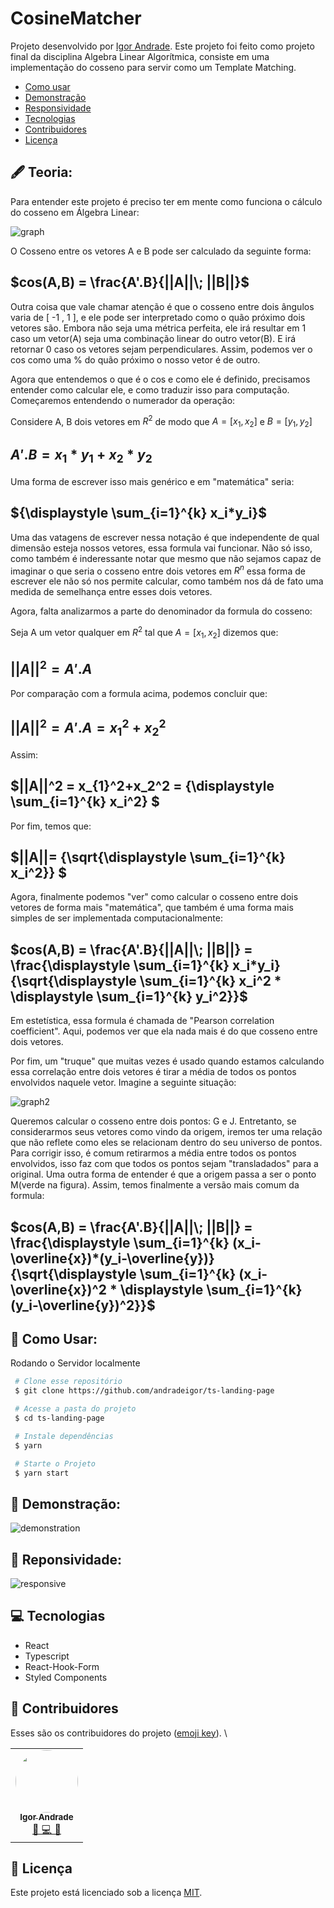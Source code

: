 # CosineMatcher

Projeto desenvolvido por [Igor Andrade](https://github.com/andradeigor). Este projeto foi feito como projeto final da disciplina Algebra Linear Algorítmica, consiste em uma implementação do cosseno para servir como um Template Matching.

- [Como usar](#como-usar)
- [Demonstração](#demonstração)
- [Responsividade](#responsive)
- [Tecnologias](#tecnologias)
- [Contribuidores](#contribuidores)
- [Licença](#licença)

## 🖋 Teoria:

Para entender este projeto é preciso ter em mente como funciona o cálculo do cosseno em Álgebra Linear:

![graph](https://user-images.githubusercontent.com/21049910/179328904-26d99ad5-de1e-4368-95c8-743d9869ec10.png)

O Cosseno entre os vetores A e B pode ser calculado da seguinte forma:

## $cos(A,B) = \frac{A'.B}{||A||\; ||B||}$

Outra coisa que vale chamar atenção é que o cosseno entre dois ângulos varia de [ -1 , 1 ], e ele pode ser interpretado como o quão próximo dois vetores são. Embora não seja uma métrica perfeita, ele irá resultar em 1 caso um vetor(A) seja uma combinação linear do outro vetor(B). E irá retornar 0 caso os vetores sejam perpendiculares. Assim, podemos ver o cos como uma % do quão próximo o nosso vetor é de outro.

Agora que entendemos o que é o cos e como ele é definido, precisamos entender como calcular ele, e como traduzir isso para computação. Começaremos entendendo o numerador da operação:

Considere A, B dois vetores em $R^2$ de modo que $A= [x_1,x_2]$ e $B=[y_1,y_2]$

## $A'.B= x_1* y_1+x_2 *y_2$

Uma forma de escrever isso mais genérico e em "matemática" seria:

## ${\displaystyle \sum_{i=1}^{k} x_i*y_i}$

Uma das vatagens de escrever nessa notação é que independente de qual dimensão esteja nossos vetores, essa formula vai funcionar. Não só isso, como também é inderessante notar que mesmo que não sejamos capaz de imaginar o que seria o cosseno entre dois vetores em $R^n$ essa forma de escrever ele não só nos permite calcular, como também nos dá de fato uma medida de semelhança entre esses dois vetores.

Agora, falta analizarmos a parte do denominador da formula do cosseno:

Seja A um vetor qualquer em $R^2$ tal que $A=[x_1,x_2]$ dizemos que:

## $||A||^2 = A'.A$

Por comparação com a formula acima, podemos concluir que:

## $||A||^2 = A'.A = x_1^2+x_2^2$

Assim:

## $||A||^2 = x_{1}^2+x_2^2 = {\displaystyle \sum_{i=1}^{k} x_i^2} $

Por fim, temos que:

## $||A||= {\sqrt{\displaystyle \sum_{i=1}^{k} x_i^2}} $

Agora, finalmente podemos "ver" como calcular o cosseno entre dois vetores de forma mais "matemática", que também é uma forma mais simples de ser implementada computacionalmente:

## $cos(A,B) = \frac{A'.B}{||A||\; ||B||} = \frac{\displaystyle \sum_{i=1}^{k} x_i*y_i}{\sqrt{\displaystyle \sum_{i=1}^{k} x_i^2 * \displaystyle \sum_{i=1}^{k} y_i^2}}$

 Em estetística, essa formula é chamada de "Pearson correlation coefficient". Aqui, podemos ver que ela nada mais é do que cosseno entre dois vetores.

Por fim, um "truque" que muitas vezes é usado quando estamos calculando essa correlação entre dois vetores é tirar a média de todos os pontos envolvidos naquele vetor. Imagine a seguinte situação:

![graph2](https://user-images.githubusercontent.com/21049910/179334430-af0221f8-b277-4cc7-9d84-1c7c9fecef59.png)

Queremos calcular o cosseno entre dois pontos: G e J. Entretanto, se considerarmos seus vetores como vindo da origem, iremos ter uma relação que não reflete como eles se relacionam dentro do seu universo de pontos. Para corrigir isso, é comum retirarmos a média entre todos os pontos envolvidos, isso faz com que todos os pontos sejam "transladados" para a original. Uma outra forma de entender é que a origem passa a ser o ponto M(verde na figura). Assim, temos finalmente a versão mais comum da formula:

## $cos(A,B) = \frac{A'.B}{||A||\; ||B||} = \frac{\displaystyle \sum_{i=1}^{k} (x_i-\overline{x})*(y_i-\overline{y})}{\sqrt{\displaystyle \sum_{i=1}^{k} (x_i-\overline{x})^2 * \displaystyle \sum_{i=1}^{k} (y_i-\overline{y})^2}}$

## 🤖 Como Usar:

Rodando o Servidor localmente

```bash
 # Clone esse repositório
 $ git clone https://github.com/andradeigor/ts-landing-page

 # Acesse a pasta do projeto
 $ cd ts-landing-page

 # Instale dependências
 $ yarn

 # Starte o Projeto
 $ yarn start

```

## 📜 Demonstração:

![demonstration](https://media1.giphy.com/media/6vwUeAP0tN2sI3nQZY/giphy.gif?cid=790b76118a124e0d1427f4c892d9af8e7b7c997496567ce0&rid=giphy.gif&ct=g)

## 📜 Reponsividade:

![responsive](https://media0.giphy.com/media/S5wV4tHJlQq2YMAen8/giphy.gif?cid=790b7611de91134d28c6feb0c04c2ef9bcc38537df01c458&rid=giphy.gif&ct=g)

## 💻 Tecnologias

- React
- Typescript
- React-Hook-Form
- Styled Components

## 👥 Contribuidores

Esses são os contribuidores do projeto (<a href="https://allcontributors.org/docs/en/emoji-key">emoji key</a>).
\

<table>
  <tr>
    <td align="center"><a href="https://github.com/andradeigor"><img style="border-radius: 50%;" src="https://avatars.githubusercontent.com/u/21049910?v=4" width="100px;" alt=""/><br /><sub><b>Igor Andrade</b></sub></a><br /><a href="https://github.com/andradeigor/DiscordBotUFRJ/commits?author=andradeigor" title="Igor Andrade">🤔 💻 🚧</a></td>
  </tr>
</table>

## 📖 Licença

Este projeto está licenciado sob a licença <a href="https://choosealicense.com/licenses/mit/">MIT</a>.
